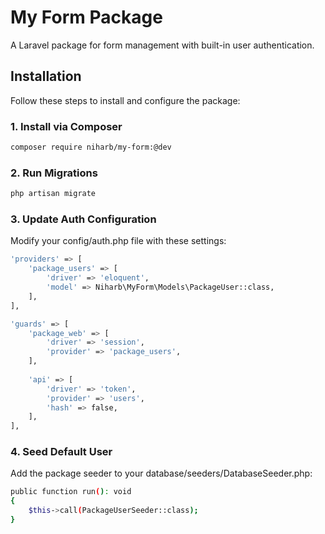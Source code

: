 # My Form Package

A Laravel package for form management with built-in user authentication.

## Installation

Follow these steps to install and configure the package:

### 1. Install via Composer
```bash
composer require niharb/my-form:@dev
```

### 2. Run Migrations
```bash
php artisan migrate
```

### 3. Update Auth Configuration
Modify your config/auth.php file with these settings:
```bash
'providers' => [
    'package_users' => [
        'driver' => 'eloquent',
        'model' => Niharb\MyForm\Models\PackageUser::class,
    ],
],

'guards' => [
    'package_web' => [
        'driver' => 'session',
        'provider' => 'package_users',
    ],
    
    'api' => [
        'driver' => 'token',
        'provider' => 'users',
        'hash' => false,
    ],
],
```
### 4. Seed Default User
Add the package seeder to your database/seeders/DatabaseSeeder.php:
```bash
public function run(): void
{
    $this->call(PackageUserSeeder::class);
}
```